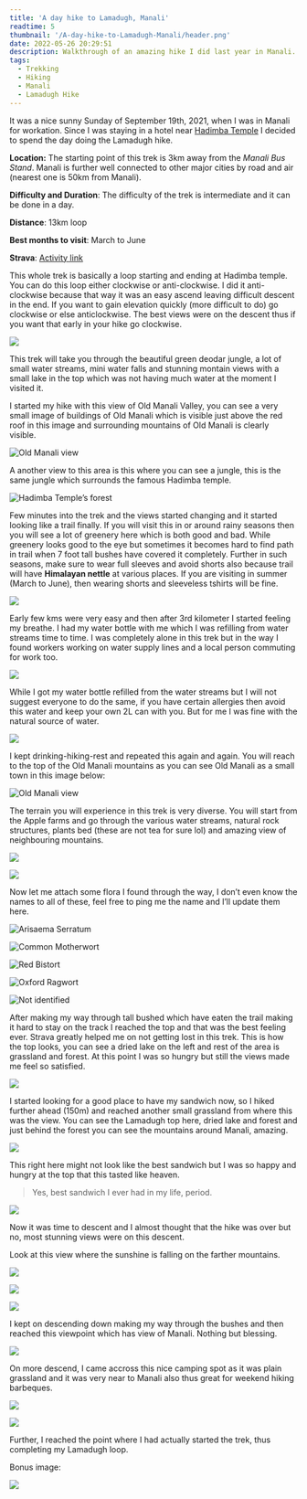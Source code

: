 ```yaml
---
title: 'A day hike to Lamadugh, Manali'
readtime: 5
thumbnail: '/A-day-hike-to-Lamadugh-Manali/header.png'
date: 2022-05-26 20:29:51
description: Walkthrough of an amazing hike I did last year in Manali.
tags: 
  - Trekking
  - Hiking
  - Manali
  - Lamadugh Hike
---
```


It was a nice sunny Sunday of September 19th, 2021, when I was in Manali for workation. Since I was staying in a hotel near [Hadimba Temple](https://goo.gl/maps/Mwo2VVTFYXHL9Usr7) I decided to spend the day doing the Lamadugh hike.

**Location:** The starting point of this trek is 3km away from the *Manali Bus Stand*. Manali is further well connected to other major cities by road and air (nearest one is 50km from Manali).

**Difficulty and Duration**: The difficulty of the trek is intermediate and it can be done in a day.

**Distance**: 13km loop

**Best months to visit**: March to June

**Strava**: [<u>Activity link</u>](https://www.strava.com/activities/5985202178)

This whole trek is basically a loop starting and ending at Hadimba temple. You can do this loop either clockwise or anti-clockwise. I did it anti-clockwise because that way it was an easy ascend leaving difficult descent in the end. If you want to gain elevation quickly (more difficult to do) go clockwise or else anticlockwise. The best views were on the descent thus if you want that early in your hike go clockwise.

![](https://cdn-images-1.medium.com/max/2548/1*FUXxkSnsWiG3vgWO7lecaA.png)

This trek will take you through the beautiful green deodar jungle, a lot of small water streams, mini water falls and stunning montain views with a small lake in the top which was not having much water at the moment I visited it.

I started my hike with this view of Old Manali Valley, you can see a very small image of buildings of Old Manali which is visible just above the red roof in this image and surrounding mountains of Old Manali is clearly visible.

![Old Manali view](https://cdn-images-1.medium.com/max/8000/1*E-Xy-BT2xwXMuXsVp210gw.jpeg)

A another view to this area is this where you can see a jungle, this is the same jungle which surrounds the famous Hadimba temple.

![Hadimba Temple’s forest](https://cdn-images-1.medium.com/max/8192/1*6EoidnGBvOal9vy29tEKTg.jpeg)

Few minutes into the trek and the views started changing and it started looking like a trail finally. If you will visit this in or around rainy seasons then you will see a lot of greenery here which is both good and bad. While greenery looks good to the eye but sometimes it becomes hard to find path in trail when 7 foot tall bushes have covered it completely. Further in such seasons, make sure to wear full sleeves and avoid shorts also because trail will have **Himalayan nettle** at various places. If you are visiting in summer (March to June), then wearing shorts and sleeveless tshirts will be fine.

![](https://cdn-images-1.medium.com/max/6000/1*-TxCBbhJhafm1cNe7MPawQ.jpeg)

Early few kms were very easy and then after 3rd kilometer I started feeling my breathe. I had my water bottle with me which I was refilling from water streams time to time. I was completely alone in this trek but in the way I found workers working on water supply lines and a local person commuting for work too.

![](https://cdn-images-1.medium.com/max/8192/1*FVeOGe1q4xx-yo69JgUA5g.jpeg)

While I got my water bottle refilled from the water streams but I will not suggest everyone to do the same, if you have certain allergies then avoid this water and keep your own 2L can with you. But for me I was fine with the natural source of water.

![](https://cdn-images-1.medium.com/max/6144/1*wufj27B6UJy005P757t_wA.jpeg)

I kept drinking-hiking-rest and repeated this again and again. You will reach to the top of the Old Manali mountains as you can see Old Manali as a small town in this image below:

![Old Manali view](https://cdn-images-1.medium.com/max/6000/1*3LOK91CzBL42Amye_t4uDw.jpeg)

The terrain you will experience in this trek is very diverse. You will start from the Apple farms and go through the various water streams, natural rock structures, plants bed (these are not tea for sure lol) and amazing view of neighbouring mountains.

![](https://cdn-images-1.medium.com/max/6000/1*0k2A7T7szAHehQKvc4CdSg.jpeg)

![](https://cdn-images-1.medium.com/max/6144/1*_xPg8yFX8EWoJewf3ZmU1w.jpeg)

Now let me attach some flora I found through the way, I don’t even know the names to all of these, feel free to ping me the name and I’ll update them here.

![Arisaema Serratum](https://cdn-images-1.medium.com/max/6000/1*_ZG743KlpkUhKEHwhhzofQ.jpeg)

![Common Motherwort](https://cdn-images-1.medium.com/max/6000/1*WGXfVo5HwRWrV0fTJKjz5Q.jpeg)

![Red Bistort](https://cdn-images-1.medium.com/max/6144/1*ofJhV5qVFZXcHGa7siJjUQ.jpeg)

![Oxford Ragwort](https://cdn-images-1.medium.com/max/6144/1*MhegZb0_4SuPzBpspwHYCQ.jpeg)

![Not identified](https://cdn-images-1.medium.com/max/6000/1*ivPP7uSTPoCZHy14kC8rhQ.jpeg)

After making my way through tall bushed which have eaten the trail making it hard to stay on the track I reached the top and that was the best feeling ever. Strava greatly helped me on not getting lost in this trek. This is how the top looks, you can see a dried lake on the left and rest of the area is grassland and forest. At this point I was so hungry but still the views made me feel so satisfied.

![](https://cdn-images-1.medium.com/max/8000/1*8JBLu461MABjJhyaV5OE_g.jpeg)

I started looking for a good place to have my sandwich now, so I hiked further ahead (150m) and reached another small grassland from where this was the view. You can see the Lamadugh top here, dried lake and forest and just behind the forest you can see the mountains around Manali, amazing.

![](https://cdn-images-1.medium.com/max/6000/1*uUEi5m6-lnBrryKAyC3sEQ.jpeg)

This right here might not look like the best sandwich but I was so happy and hungry at the top that this tasted like heaven.
>  Yes, best sandwich I ever had in my life, period.

![](https://cdn-images-1.medium.com/max/8192/1*h5YzTim-Mu6572QtmVkSbA.jpeg)

Now it was time to descent and I almost thought that the hike was over but no, most stunning views were on this descent.

Look at this view where the sunshine is falling on the farther mountains.

![](https://cdn-images-1.medium.com/max/8000/1*F600KYJAGUt5uBb1vRKFkw.jpeg)

![](https://cdn-images-1.medium.com/max/8000/1*LtiBtzoDgGFGM_TWjU-otw.jpeg)

![](https://cdn-images-1.medium.com/max/8000/1*e4Z9g13oLd2GGfI9XYtRRA.jpeg)

I kept on descending down making my way through the bushes and then reached this viewpoint which has view of Manali. Nothing but blessing.

![](https://cdn-images-1.medium.com/max/6144/1*eLYpP2WJXuomnm8NoXtXBQ.jpeg)

On more descend, I came accross this nice camping spot as it was plain grassland and it was very near to Manali also thus great for weekend hiking barbeques.

![](https://cdn-images-1.medium.com/max/8000/1*wVPFIPrnK1K1ZQUlGnbasA.jpeg)

![](https://cdn-images-1.medium.com/max/8192/1*zeTnmHuI6soOFlca1kiQ1w.jpeg)

Further, I reached the point where I had actually started the trek, thus completing my Lamadugh loop.

Bonus image:

![](https://cdn-images-1.medium.com/max/6000/1*5_FrIv7haJ9E6j2FfGFfxA.jpeg)
